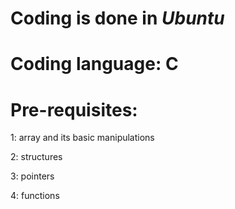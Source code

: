 # Coding is done in _Ubuntu_

# Coding language: C



# Pre-requisites: 

1: array and its basic manipulations

2: structures

3: pointers

4: functions

